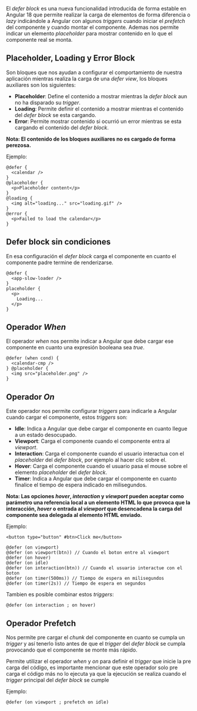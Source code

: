 El *defer block* es una nueva funcionalidad introducida de forma estable en Angular 18 que permite realizar la carga de elementos de forma diferencia o *lazy* indicándole a Angular con algunos *triggers* cuando iniciar el *prefetch* del componente y cuando montar el componente. Ademas nos permite indicar un elemento *placeholder* para mostrar contenido en lo que el componente real se monta.
## Placeholder, Loading y Error Block

Son bloques que nos ayudan a configurar el comportamiento de nuestra aplicación mientras realiza la carga de una *defer view*, los bloques auxiliares son los siguientes:

- **Placeholder**: Define el contenido a mostrar mientras la *defer block* aun no ha disparado su *trigger*.
- **Loading**: Permite definir el contenido a mostrar mientras el contenido del *defer block* se esta cargando.
- **Error**: Permite mostrar contenido si ocurrió un error mientras se esta cargando el contenido del *defer block*.

**Nota: El contenido de los bloques auxiliares no es cargado de forma perezosa.**

Ejemplo:

```
@defer { 
  <calendar />
} 
@placeholder { 
  <p>Placeholder content</p>
}
@loading { 
  <img alt="loading..." src="loading.gif" />
}
@error {
  <p>Failed to load the calendar</p>
}
```
## Defer block sin condiciones

En esa configuración el *defer block* carga el componente en cuanto el componente padre termine de renderizarse.

```
@defer {
  <app-slow-loader />
} 
placeholder {
  <p>
    Loading...
  </p>
}
```
## Operador *When*

El operador *when* nos permite indicar a Angular que debe cargar ese componente en cuanto una expresión booleana sea *true*.

```
@defer (when cond) {
  <calendar-cmp />
} @placeholder {
  <img src="placeholder.png" />
}
```
## Operador *On*

Este operador nos permite configurar *triggers* para indicarle a Angular cuando cargar el componente, estos *triggers* son:

- **Idle**: Indica a Angular que debe cargar el componente en cuanto llegue a un estado desocupado.
- **Viewport**: Carga el componente cuando el componente entra al *viewport*.
- **Interaction**: Carga el componente cuando el usuario interactua con el *placeholder* del *defer block*, por ejemplo al hacer clic sobre el.
- **Hover**: Carga el componente cuando el usuario pasa el mouse sobre el elemento *placeholder* del *defer block*.
- **Timer**: Indica a Angular que debe cargar el componente en cuanto finalice el tiempo de espera indicado en milisegundos.

**Nota: Las opciones *hover*, *interaction* y *viewport* pueden aceptar como parámetro una referencia local a un elemento HTML lo que provoca que la interacción, *hover* o entrada al *viewport* que desencadena la carga del componente sea delegada al elemento HTML enviado.**

Ejemplo:

```
<button type="button" #btn>Click me</button>

@defer (on viewport)
@defer (on viewport(btn)) // Cuando el boton entre al viewport
@defer (on hover)
@defer (on idle)
@defer (on interaction(btn)) // Cuando el usuario interactue con el boton
@defer (on timer(500ms)) // Tiempo de espera en milisegundos
@defer (on timer(2s)) // Tiempo de espera en segundos
```

Tambien es posible combinar estos *triggers*:

```
@defer (on interaction ; on hover)
```
## Operador Prefetch

Nos permite pre cargar el *chunk* del componente en cuanto se cumpla un *trigger* y así tenerlo listo antes de que el *trigger* del *defer block* se cumpla provocando que el componente se monte más rápido.

Permite utilizar el operador *when* y *on* para definir el *trigger* que inicie la pre carga del código, es importante mencionar que este operador solo pre carga el código más no lo ejecuta ya que la ejecución se realiza cuando el *trigger* principal del *defer block* se cumple

Ejemplo:

```
@defer (on viewport ; prefetch on idle)
```